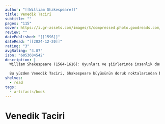 ```yaml
---
author: "[[William Shakespeare]]"
title: Venedik Taciri
subtitle: ""
pages: "115"
cover: https://i.gr-assets.com/images/S/compressed.photo.goodreads.com/books/1563534677l/16055779._SY475_.jpg
review: ""
datePublished: "[[1596]]"
dateRead: "[[2024-12-20]]"
rating: "3"
avgRating: "4.07"
isbn: "6053604542"
description: |-
  William Shakespeare (1564-1616): Oyunları ve şiirlerinde insanlık durumlarını dile getiriş gücüyle dört yüz yıldır bütün dünya okur ve seyircilerini etkilemeyi sürdüren efsanevi yazar, en ünlü ve en güçlü eserlerinden biri olan Venedik Taciri'nde hemen her karakterle seyirciyi büyülemektedir. Shylock başta olmak üzere her karakterde onca zıtlığı bir arada barındırabilen insan doğası çok büyük bir maharetle sergilenmektedir. Seyirci pek sevdiği bir karakterden, hemen bir sahne sonra nefret ettiğini ve bir tiradıyla tekrar sempati duymaya başladığını hissedebilir.  
    
  Bu yüzden Venedik Taciri, Shakespeare büyüsünün doruk noktalarından biri olmaya devam etmektedir.
shelves:
  - read
tags:
  - artifacts/book
---
```

#  Venedik Taciri
